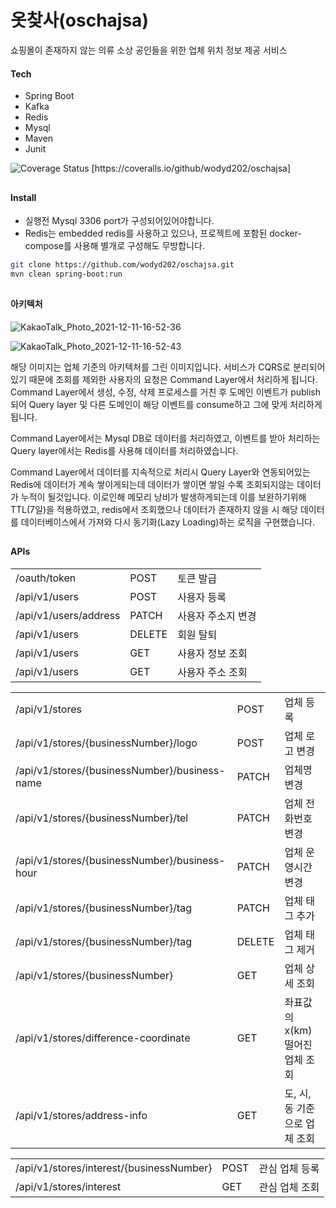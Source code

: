# 옷찾사(oschajsa)
쇼핑몰이 존재하지 않는 의류 소상 공인들을 위한 업체 위치 정보 제공 서비스


#### Tech
- Spring Boot
- Kafka
- Redis
- Mysql
- Maven
- Junit

<img src="https://coveralls.io/repos/github/wodyd202/oschajsa/badge.svg" alt="Coverage Status" />
[https://coveralls.io/github/wodyd202/oschajsa]

##

#### Install
* 실행전 Mysql 3306 port가 구성되어있어야합니다.
* Redis는 embedded redis를 사용하고 있으나, 프로젝트에 포함된 docker-compose를 사용해 별개로 구성해도 무방합니다.

```sh
git clone https://github.com/wodyd202/oschajsa.git
mvn clean spring-boot:run
```
##

#### 아키텍처

![KakaoTalk_Photo_2021-12-11-16-52-36](https://user-images.githubusercontent.com/77535935/145669120-5160398f-ed33-41e1-a651-cf017fc3fc0d.jpeg)

![KakaoTalk_Photo_2021-12-11-16-52-43](https://user-images.githubusercontent.com/77535935/145669083-17f2239e-6f60-46b3-8807-4e153ad5305c.jpeg)

해당 이미지는 업체 기준의 아키텍처를 그린 이미지입니다. 서비스가 CQRS로 분리되어있기 때문에 조회를 제외한 사용자의 요청은 Command Layer에서 처리하게 됩니다.
Command Layer에서 생성, 수정, 삭제 프로세스를 거친 후 도메인 이벤트가 publish되어 Query layer 및 다른 도메인이 해당 이벤트를 consume하고 그에 맞게 처리하게 됩니다.

Command Layer에서는 Mysql DB로 데이터를 처리하였고, 이벤트를 받아 처리하는  Query layer에서는 Redis를 사용해 데이터를 처리하였습니다.

Command Layer에서 데이터를 지속적으로 처리시 Query Layer와 연동되어있는 Redis에 데이터가 계속 쌓이게되는데 데이터가 쌓이면 쌓일 수록 조회되지않는 데이터가 누적이 될것입니다.
이로인해 메모리 낭비가 발생하게되는데 이를 보완하기위해 TTL(7일)을 적용하였고, redis에서 조회했으나 데이터가 존재하지 않을 시 해당 데이터를 데이터베이스에서 가져와 다시 동기화(Lazy Loading)하는 로직을 구현했습니다.

##

#### APIs

|  |  |  |
| ------ | ------ | ------ |
| /oauth/token | POST | 토큰 발급 |
| /api/v1/users | POST | 사용자 등록 |
| /api/v1/users/address | PATCH | 사용자 주소지 변경 |
| /api/v1/users | DELETE | 회원 탈퇴 |
| /api/v1/users | GET | 사용자 정보 조회 |
| /api/v1/users | GET | 사용자 주소 조회 |

|  |  |  |
| ------ | ------ | ------ |
| /api/v1/stores | POST | 업체 등록 |
| /api/v1/stores/{businessNumber}/logo | POST | 업체 로고 변경 |
| /api/v1/stores/{businessNumber}/business-name | PATCH | 업체명 변경 |
| /api/v1/stores/{businessNumber}/tel | PATCH | 업체 전화번호 변경 |
| /api/v1/stores/{businessNumber}/business-hour | PATCH | 업체 운영시간 변경 |
| /api/v1/stores/{businessNumber}/tag | PATCH | 업체 태그 추가 |
| /api/v1/stores/{businessNumber}/tag | DELETE | 업체 태그 제거 |
| /api/v1/stores/{businessNumber} | GET | 업체 상세 조회 |
| /api/v1/stores/difference-coordinate | GET | 좌표값의 x(km) 떨어진 업체 조회 |
| /api/v1/stores/address-info | GET | 도, 시, 동 기준으로 업체 조회 |

|  |  |  |
| ------ | ------ | ------ |
| /api/v1/stores/interest/{businessNumber} | POST | 관심 업체 등록 |
| /api/v1/stores/interest | GET | 관심 업체 조회 |

